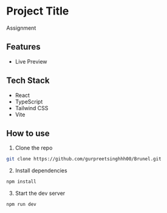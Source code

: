 # Project Title

Assignment

## Features

- Live Preview

## Tech Stack

- React
- TypeScript
- Tailwind CSS
- Vite

## How to use

1. Clone the repo

```bash
git clone https://github.com/gurpreetsinghhh00/Brunel.git
```

2. Install dependencies

```bash
npm install
```

3. Start the dev server

```bash
npm run dev
```
